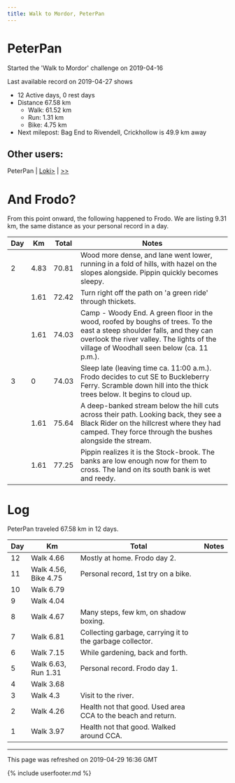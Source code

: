 ```yaml
---
title: Walk to Mordor, PeterPan
---
```


# PeterPan

Started the 'Walk to Mordor' challenge on 2019-04-16

Last available record on 2019-04-27 shows
* 12 Active days, 0 rest days
* Distance 67.58 km
  * Walk: 61.52 km
  * Run: 1.31 km
  * Bike: 4.75 km
* Next milepost: Bag End to Rivendell, Crickhollow is 49.9 km away

## Other users:

PeterPan \| [Loki\>](Loki.md) \| [\>\>](Joani.md)

# And Frodo?
From this point onward, the following happened to Frodo.
We are listing 9.31 km, the same distance as your personal record in a day.

| Day | Km | Total | Notes |
| --- | --- | --- | --- |
| 2 | 4.83 | 70.81 | Wood more dense, and lane went lower, running in a fold of hills, with hazel on the slopes alongside. Pippin quickly becomes sleepy. |
|   | 1.61 | 72.42 | Turn right off the path on 'a green ride' through thickets. |
|   | 1.61 | 74.03 | Camp - Woody End. A green floor in the wood, roofed by boughs of trees. To the east a steep shoulder falls, and they can overlook the river valley. The lights of the village of Woodhall seen below (ca. 11 p.m.). |
| 3 | 0 | 74.03 | Sleep late (leaving time ca. 11:00 a.m.). Frodo decides to cut SE to Buckleberry Ferry. Scramble down hill into the thick trees below. It begins to cloud up. |
|   | 1.61 | 75.64 | A deep-banked stream below the hill cuts across their path. Looking back, they see a Black Rider on the hillcrest where they had camped. They force through the bushes alongside the stream. |
|   | 1.61 | 77.25 | Pippin realizes it is the Stock-brook. The banks are low enough now for them to cross. The land on its south bank is wet and reedy. |


# Log

PeterPan traveled 67.58 km in 12 days.

| Day | Km | Total | Notes |
| --- | --- | --- | --- |
 | 12 | Walk 4.66 | Mostly at home. Frodo day 2. |
 | 11 | Walk 4.56, Bike 4.75 | Personal record, 1st try on a bike.  |
 | 10 | Walk 6.79 |  |
 | 9 | Walk 4.04 |  |
 | 8 | Walk 4.67 | Many steps, few km, on shadow boxing.  |
 | 7 | Walk 6.81 | Collecting garbage, carrying it to the garbage collector.  |
 | 6 | Walk 7.15 | While gardening, back and forth.  |
 | 5 | Walk 6.63, Run 1.31 | Personal record. Frodo day 1. |
 | 4 | Walk 3.68 |  |
 | 3 | Walk 4.3 | Visit to the river.  |
 | 2 | Walk 4.26 | Health not that good. Used area CCA to the beach and return.  |
 | 1 | Walk 3.97 | Health not that good. Walked around CCA.  |

---
This page was refreshed on 2019-04-29 16:36 GMT

{% include userfooter.md %}
